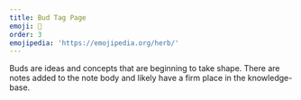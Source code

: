 ```yaml
---
title: Bud Tag Page
emoji: 🌿
order: 3
emojipedia: 'https://emojipedia.org/herb/'
---
```

Buds are ideas and concepts that are beginning to take shape. There are notes added to the note body and likely have a firm place in the knowledge-base.
